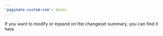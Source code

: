 ```yaml
---
'paginate-custom-vsm': minor
---
```


If you want to modify or expand on the changeset summary, you can find it here
